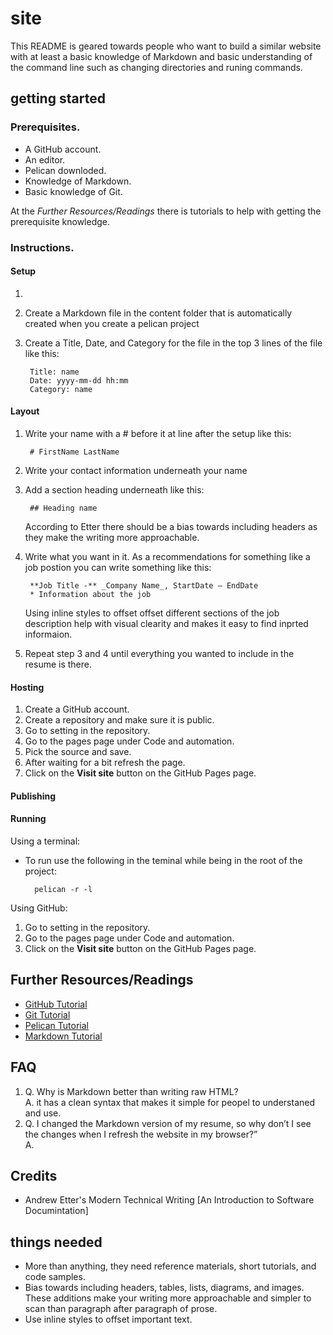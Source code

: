 # site
This README is geared towards people who want to build a similar website with at least a basic knowledge of Markdown and basic understanding of the command line such as changing directories and runing commands.

## getting started
### Prerequisites.
* A GitHub account.
* An editor.
* Pelican downloded.
* Knowledge of Markdown.
* Basic knowledge of Git.

At the *Further Resources/Readings* there is tutorials to help with getting the prerequisite knowledge.
### Instructions.  
#### Setup
1. 
2. Create a Markdown file in the content folder that is automatically created when you create a pelican project  
3. Create a Title, Date, and Category for the file in the top 3 lines of the file like this:  

        Title: name  
        Date: yyyy-mm-dd hh:mm   
        Category: name  
#### Layout
1. Write your name with a # before it at line after the setup like this:  

        # FirstName LastName
2. Write your contact information underneath your name
3. Add a section heading underneath like this:

        ## Heading name

    According to Etter there should be a bias towards including headers as they make the writing more approachable.   

4. Write what you want in it. As a recommendations for something like a job postion you can write something like this:

        **Job Title -** _Company Name_, StartDate – EndDate  
        * Information about the job

    Using inline styles to offset offset different sections of the job description help with visual clearity and makes it easy to find inprted informaion.

5. Repeat step 3 and 4 until everything you wanted to include in the resume is there.
#### Hosting
1. Create a GitHub account.
2. Create a repository and make sure it is public.
2. Go to setting in the repository.
3. Go to the pages page under Code and automation.
4. Pick the source and save.
5. After waiting for a bit refresh the page.
6. Click on the **Visit site** button on the GitHub Pages page.

#### Publishing

#### Running
Using a terminal:
* To run use the following in the teminal while being in the root of the project:  

        pelican -r -l
Using GitHub:
1. Go to setting in the repository.
2. Go to the pages page under Code and automation.
5. Click on the **Visit site** button on the GitHub Pages page.

## Further Resources/Readings
* [GitHub Tutorial](https://docs.github.com/en/get-started)  
* [Git Tutorial](https://git-scm.com/docs/gittutorial)  
* [Pelican Tutorial](https://docs.getpelican.com/en/latest/)  
* [Markdown Tutorial](https://www.markdownguide.org/basic-syntax/)   

## FAQ
1. Q. Why is Markdown better than writing raw HTML?  
    A. it has a clean syntax that makes it simple for peopel to understaned and use.  
2. Q. I changed the Markdown version of my resume, so why don’t I see the changes when I refresh the website in my browser?”  
A.


## Credits
* Andrew Etter's Modern Technical Writing [An Introduction to Software Documintation]

## things needed
* More than anything, they need reference materials, short tutorials, and code samples.
* Bias towards including headers, tables, lists, diagrams, and images. These additions make your writing more approachable and simpler to scan than paragraph after paragraph of prose.
* Use inline styles to offset important text.
